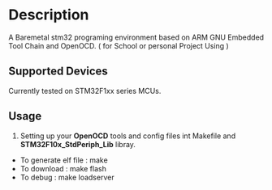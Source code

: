 # Description 
A Baremetal stm32 programing environment based on ARM GNU Embedded Tool Chain and OpenOCD. ( for School or personal Project Using )

## Supported Devices
Currently tested on STM32F1xx series MCUs.

## Usage 

1. Setting up your **OpenOCD** tools and config files int Makefile and **STM32F10x_StdPeriph_Lib** libray. <br>
- To generate elf file  : make <br>
- To download           : make flash <br>
- To debug              : make loadserver <br>
